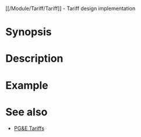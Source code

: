 [[/Module/Tariff/Tariff]] - Tariff design implementation

# Synopsis

# Description

# Example

# See also

* [PG&E Tariffs](https://www.pge.com/tariffs/electric.shtml)
